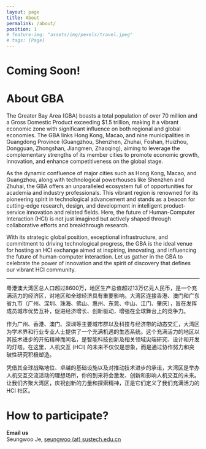 ```yaml
---
layout: page
title: About
permalink: /about/
position: 1
# feature-img: "assets/img/pexels/travel.jpeg"
# tags: [Page]
---
```



# Coming Soon!

# About GBA

The Greater Bay Area (GBA) boasts a total population of over 70 million and a Gross Domestic Product exceeding $1.5 trillion, making it a vibrant economic zone with significant influence on both regional and global economies. The GBA links Hong Kong, Macao, and nine municipalities in Guangdong Province (Guangzhou, Shenzhen, Zhuhai, Foshan, Huizhou, Dongguan, Zhongshan, Jiangmen, Zhaoqing), aiming to leverage the complementary strengths of its member cities to promote economic growth, innovation, and enhance competitiveness on the global stage.

As the dynamic confluence of major cities such as Hong Kong, Macao, and Guangzhou, along with technological powerhouses like Shenzhen and Zhuhai, the GBA offers an unparalleled ecosystem full of opportunities for academia and industry professionals. This vibrant region is renowned for its pioneering spirit in technological advancement and stands as a beacon for cutting-edge research, design, and development in intelligent product-service innovation and related fields. Here, the future of Human-Computer Interaction (HCI) is not just imagined but actively shaped through collaborative efforts and breakthrough research.

With its strategic global position, exceptional infrastructure, and commitment to driving technological progress, the GBA is the ideal venue for hosting an HCI exchange aimed at inspiring, innovating, and influencing the future of human-computer interaction. Let us gather in the GBA to celebrate the power of innovation and the spirit of discovery that defines our vibrant HCI community.

---

粤港澳大湾区总人口超过8600万，地区生产总值超过13万亿元人民币，是一个充满活力的经济区，对地区和全球经济具有重要影响。大湾区连接香港、澳门和广东省九市（广州、深圳、珠海、佛山、惠州、东莞、中山、江门、肇庆），旨在发挥成员城市优势互补，促进经济增长、创新驱动，增强在全球舞台上的竞争力。

作为广州、香港、澳门、深圳等主要城市群以及科技与经济带的动态交汇，大湾区为学术界和行业专业人士提供了一个充满机遇的生态系统。这个充满活力的地区以其技术进步的开拓精神而闻名，是智能科技创新及相关领域尖端研究、设计和开发的灯塔。在这里，人机交互 (HCI) 的未来不仅仅是想象，而是通过协作努力和突破性研究积极塑造。

凭借其全球战略地位、卓越的基础设施以及对推动技术进步的承诺，大湾区是举办人机交互交流活动的理想场所，你的到来将会激发、创新和影响人机交互的未来。让我们齐聚大湾区，庆祝创新的力量和探索精神，正是它们定义了我们充满活力的 HCI 社区。


# How to participate?

**Email us** <br/>
Seungwoo Je, <a href="mailto:seungwoo@sustech.edu.cn">seungwoo (at) sustech.edu.cn</a>